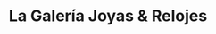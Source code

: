 ---
title: "La Galería Joyas & Relojes"
url: /neuquen/la-galeria-joyas-und-relojes/
shop: joyería
---